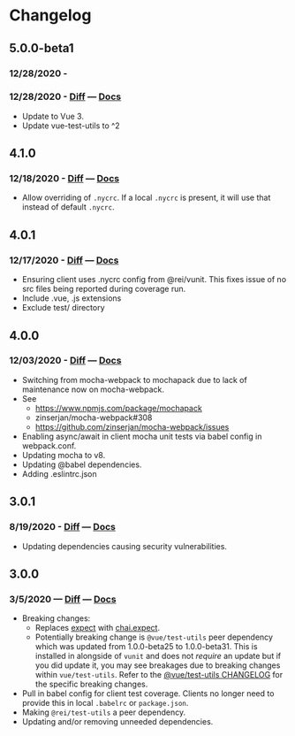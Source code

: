 # Changelog

## 5.0.0-beta1
### 12/28/2020 - 
### 12/28/2020 - [Diff](https://github.com/rei/vunit/compare/5.0.0...4.1.0) — [Docs](https://github.com/rei/vunit/blob/5.0.0/ReadMe.md)
- Update to Vue 3.
- Update vue-test-utils to ^2

## 4.1.0
### 12/18/2020 - [Diff](https://github.com/rei/vunit/compare/4.1.0...4.0.1) — [Docs](https://github.com/rei/vunit/blob/4.1.0/ReadMe.md)
- Allow overriding of `.nycrc`. If a local `.nycrc` is present, it will use that instead of default `.nycrc`.

## 4.0.1
### 12/17/2020 - [Diff](https://github.com/rei/vunit/compare/4.0.1...4.0.0) — [Docs](https://github.com/rei/vunit/blob/4.0.1/ReadMe.md)
- Ensuring client uses .nycrc config from @rei/vunit. This fixes issue of no src files being reported during coverage run.
- Include .vue, .js extensions
- Exclude test/ directory

## 4.0.0
### 12/03/2020 - [Diff](https://github.com/rei/vunit/compare/4.0.0...3.0.1) — [Docs](https://github.com/rei/vunit/blob/4.0.0/ReadMe.md)
- Switching from mocha-webpack to mochapack due to lack of maintenance now on mocha-webpack.
- See
  - https://www.npmjs.com/package/mochapack
  - zinserjan/mocha-webpack#308
  - https://github.com/zinserjan/mocha-webpack/issues
- Enabling async/await in client mocha unit tests via babel config in webpack.conf.
- Updating mocha to v8.
- Updating @babel dependencies.
- Adding .eslintrc.json

## 3.0.1
### 8/19/2020 - [Diff](https://github.com/rei/vunit/compare/3.0.0...3.0.1) — [Docs](https://github.com/rei/vunit/blob/3.0.1/ReadMe.md)
* Updating dependencies causing security vulnerabilities.
## 3.0.0
### 3/5/2020 — [Diff](https://github.com/rei/vunit/compare/2.1.4...3.0.0) — [Docs](https://github.com/rei/vunit/blob/3.0.0/ReadMe.md)
* Breaking changes:
  * Replaces [expect](https://jestjs.io/docs/en/expect.html) with [chai.expect](https://www.chaijs.com/api/bdd/).
  * Potentially breaking change is `@vue/test-utils` peer dependency which was updated from 1.0.0-beta25 to 1.0.0-beta31.
    This is installed in alongside of `vunit` and does not *require* an update but if you did update it, you may see
    breakages due to breaking changes within `vue/test-utils`. 
    Refer to the [@vue/test-utils CHANGELOG](https://github.com/vuejs/vue-test-utils/blob/dev/CHANGELOG.md) for the 
    specific breaking changes.
* Pull in babel config for client test coverage. Clients no longer need to provide this in local `.babelrc` or `package.json`.
* Making `@rei/test-utils` a peer dependency.
* Updating and/or removing unneeded dependencies.

